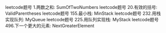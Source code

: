 leetcode题号 1.两数之和: SumOfTwoNumbers
leetcode题号 20.有效的括号: ValidParentheses
leetcode题号 155.最小栈: MinStack
leetcode题号 232.用栈实现队列: MyQueue
leetcode题号 225.用队列实现栈: MyStack
leetcode题号 496.下一个更大的元素: NextGreaterElement

